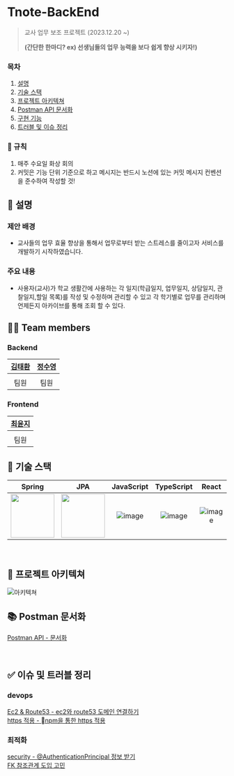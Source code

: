 # Tnote-BackEnd
> 교사 업무 보조 프로젝트 (2023.12.20 ~)
>
> __(간단한 한마디? ex) 선생님들의 업무 능력을 보다 쉽게 향상 시키자!)__

### 목차
1. [설명](#설명)
2. [기술 스택](#기술-스택)
3. [프로젝트 아키텍쳐](#프로젝트-아키텍쳐)
4. [Postman API 문서화](#Postman-문서화)
5. [구현 기능](#구현-기능)
6. [트러블 및 이슈 정리](#이슈-정리)

### 🙋 규칙
1. 매주 수요일 화상 회의 <br>  
2. 커밋은 기능 단위 기준으로 하고 메시지는 반드시 노션에 있는 커밋 메시지 컨벤션을 준수하여 작성할 것!

## 🐳 설명
<p align="center">

### 제안 배경
- 교사들의 업무 효율 향상을 통해서 업무로부터 받는 스트레스를 줄이고자 서비스를 개발하기 시작하였습니다.

### 주요 내용
- 사용자(교사)가 학교 생활간에 사용하는 각 일지(학급일지, 업무일지, 상담일지, 관찰일지,할일 목록)를 작성 및 수정하며 관리할 수 있고 각 학기별로 업무를 관리하며 언제든지 아카이브를 통해 조회 할 수 있다. 

## 🧑‍💻 Team members
<p align="center">

  
### Backend
| [김태환](https://github.com/hwan2-99) | [정수영](https://github.com/j9972) |
|:----------------------------------:|:-------------------------------:|
|                                    |                                 |                                                                                                                           |
|                 팀원                 |               팀원                |

### Frontend
| [최윤지](https://github.com/Yoonji23) |
|:------------------------------------:|
|                                      | 
|                  팀원                  |

## 📕 기술 스택
<p align="center">
  
|                                                 Spring                                                 |                                                              JPA                                                               | JavaScript | TypeScript |  React   |
|:------------------------------------------------------------------------------------------------------:|:------------------------------------------------------------------------------------------------------------------------------:| :------: | :------: | :------: |
| <img src="https://cdn.freebiesupply.com/logos/large/2x/spring-3-logo-png-transparent.png" width="100"> | <img src="https://user-images.githubusercontent.com/107420002/226260149-7a74fd61-4da7-42f1-9e3e-cb1a95cd2fc4.png" width="100"> | ![image](https://user-images.githubusercontent.com/107420002/226259666-d69e1b6a-bdd9-4bf9-9308-0783b91d4bf8.png) | ![image](https://user-images.githubusercontent.com/107420002/226259679-041ff46f-c1cf-4e86-b3b9-104fcdf50449.png) | ![image](https://user-images.githubusercontent.com/107420002/226259751-e9bf147c-35ad-491a-8998-0d09da13f6ba.png) |

<br>

## 📃 프로젝트 아키텍쳐
<p align="center">
  
![아키텍쳐](https://github.com/T-Notes/Tnote-BackEnd/assets/50689754/9d4bfec4-f38e-4d87-9a24-da06a1ce5858)


## 📚 Postman 문서화
<p align="center">
  
[Postman API - 문서화](https://documenter.getpostman.com/view/14933639/2sA2r9W3Vp)

<br>

## ✅ 이슈 및 트러블 정리
<p align="center">

### devops
[ Ec2 & Route53 - ec2와 route53 도메인 연결하기 ](https://techj9972.tistory.com/271) <br>
[ https 적용 - npm을 통한 https 적용 ](https://techj9972.tistory.com/285) <br>

### 최적화
[ security - @AuthenticationPrincipal 정보 받기 ](https://techj9972.tistory.com/255) <br>
[ FK 참조관계 도입 고민 ](https://techj9972.tistory.com/301) <br>


